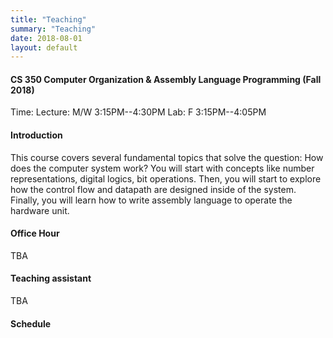 ```yaml
---
title: "Teaching"
summary: "Teaching"
date: 2018-08-01
layout: default
---
```

#### CS 350 Computer Organization & Assembly Language Programming (Fall 2018)

Time:
Lecture: M/W 3:15PM--4:30PM
Lab: F 3:15PM--4:05PM

#### Introduction
This course covers several fundamental topics that solve the question: How does the computer system work? You will start with concepts like number representations, digital logics, bit operations. Then, you will start to explore how the control flow and datapath are designed inside of the system. Finally, you will learn how to write assembly language to operate the hardware unit.

#### Office Hour
TBA

#### Teaching assistant
TBA

#### Schedule
